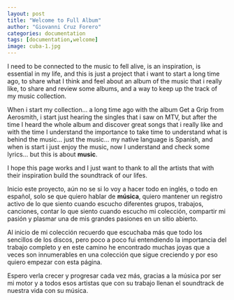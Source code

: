 ```yaml
---
layout: post
title: "Welcome to Full Album"
author: "Giovanni Cruz Forero"
categories: documentation
tags: [documentation,welcome]
image: cuba-1.jpg
---
```


I need to be connected to the music to fell alive, is an inspiration, is essential in my life, and this is just a project that i want to start a long time ago, to share what I think and feel about an album of the music that i really like, to share and review some albums, and a way to keep up the track of my music collection.

When i start my collection... a long time ago with the album Get a Grip from Aerosmith, i start just hearing the singles that i saw on MTV, but after the time I heard the whole album and discover great songs that i really like and with the time I understand the importance to take time to understand what is behind the music... just the music... my native language is Spanish, and when is start i just enjoy the music, now I understand and check some lyrics... but this is about **music**.

I hope this page works and I just want to thank to all the artists that with their inspiration build the soundtrack of our lifes.

Inicio este proyecto, aún no se si lo voy a hacer todo en inglés, o todo en español, solo se que quiero hablar de **música**, quiero mantener un registro activo de lo que siento cuando escucho diferentes grupos, trabajos, canciones, contar lo que siento cuando escucho mi colección, compartir mi pasión y plasmar una de mis grandes pasiones en un sitio abierto.

Al inicio de mi colección recuerdo que escuchaba más que todo los sencillos de los discos, pero poco a poco fui entendiendo la importancia del trabajo completo y en este camino he encontrado muchas joyas que a veces son innumerables en una colección que sigue creciendo y por eso quiero empezar con esta página.

Espero verla crecer y progresar cada vez más, gracias a la música por ser mi motor y a todos esos artistas que con su trabajo llenan el soundtrack de nuestra vida con su música.
